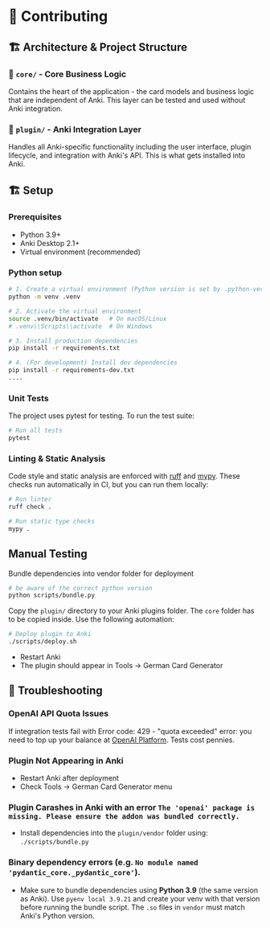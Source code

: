 # 🤝 Contributing

## 🏗️ Architecture & Project Structure

### 🎯 **`core/`** - Core Business Logic
Contains the heart of the application - the card models and business logic that are independent of Anki. This layer can be tested and used without Anki integration.

### 🔌 **`plugin/`** - Anki Integration Layer
Handles all Anki-specific functionality including the user interface, plugin lifecycle, and integration with Anki's API. This is what gets installed into Anki.

## 🏗️ Setup

### Prerequisites
- Python 3.9+
- Anki Desktop 2.1+
- Virtual environment (recommended)

### Python setup
```bash
# 1. Create a virtual environment (Python version is set by .python-version if using pyenv)
python -m venv .venv

# 2. Activate the virtual environment
source .venv/bin/activate   # On macOS/Linux
# .venv\\Scripts\\activate  # On Windows

# 3. Install production dependencies
pip install -r requirements.txt

# 4. (For development) Install dev dependencies
pip install -r requirements-dev.txt
....
```

### Unit Tests
The project uses pytest for testing. To run the test suite:

```bash
# Run all tests
pytest
```

### Linting & Static Analysis
Code style and static analysis are enforced with [ruff](https://docs.astral.sh/ruff/) and [mypy](http://mypy-lang.org/). These checks run automatically in CI, but you can run them locally:

```bash
# Run linter
ruff check .

# Run static type checks
mypy .
```

## Manual Testing
Bundle dependencies into vendor folder for deployment

```bash
# be aware of the correct python version
python scripts/bundle.py
```

Copy the `plugin/` directory to your Anki plugins folder. The `core` folder has to be copied inside. 
Use the following automation:

```bash
# Deploy plugin to Anki
./scripts/deploy.sh 
```

- Restart Anki
- The plugin should appear in Tools → German Card Generator

## 🔧 Troubleshooting

### OpenAI API Quota Issues
If integration tests fail with Error code: 429 - "quota exceeded" error: you need to top up your balance at [OpenAI Platform](https://platform.openai.com/). Tests cost pennies.

### Plugin Not Appearing in Anki
- Restart Anki after deployment
- Check Tools → German Card Generator menu

### Plugin Carashes in Anki with an error `The 'openai' package is missing. Please ensure the addon was bundled correctly.`
- Install dependencies into the `plugin/vendor` folder using: `./scripts/bundle.py`

### Binary dependency errors (e.g. `No module named 'pydantic_core._pydantic_core'`). 
- Make sure to bundle dependencies using **Python 3.9** (the same version as Anki). Use `pyenv local 3.9.21` and create your venv with that version before running the bundle script. The `.so` files in `vendor` must match Anki's Python version.